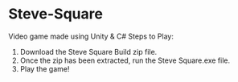 # Steve-Square
Video game made using Unity &amp; C#
Steps to Play:
  1. Download the Steve Square Build zip file.
  2. Once the zip has been extracted, run the Steve Square.exe file.
  3. Play the game!
